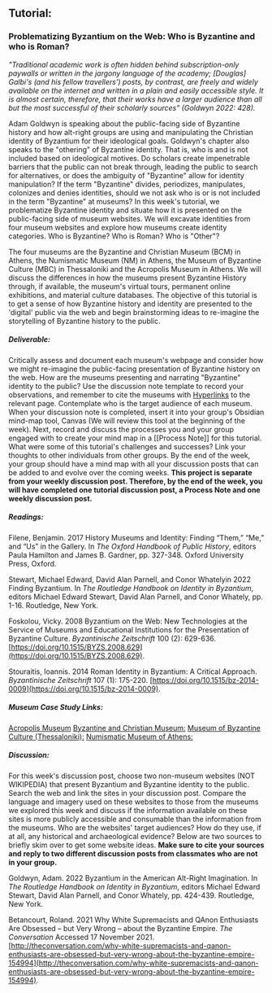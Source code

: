 ## Tutorial:
### Problematizing Byzantium on the Web: Who is Byzantine and who is Roman?

*"Traditional academic work is often hidden behind subscription-only paywalls or written in the jargony language of the academy; [Douglas] Galbi's (and his fellow travellers’) posts, by contrast, are freely and widely available on the internet and written in a plain and easily accessible style. It is almost certain, therefore, that their works have a larger audience than all but the most successful of their scholarly sources" (Goldwyn 2022: 428).*

Adam Goldwyn is speaking about the public-facing side of Byzantine history and how alt-right groups are using and manipulating the Christian identity of Byzantium for their ideological goals. Goldwyn's chapter also speaks to the "othering" of Byzantine identity. That is, who is and is not included based on ideological motives. Do scholars create impenetrable barriers that the public can not break through, leading the public to search for alternatives, or does the ambiguity of "Byzantine" allow for identity manipulation? If the term "Byzantine" divides, periodizes, manipulates, colonizes and denies identities, should we not ask who is or is not included in the term "Byzantine" at museums? In this week's tutorial, we problematize Byzantine identity and situate how it is presented on the public-facing side of museum websites. We will excavate identities from four museum websites and explore how museums create identity categories. Who is Byzantine? Who is Roman? Who is "Other"? 

The four museums are the Byzantine and Christian Museum (BCM) in Athens, the Numismatic Museum (NM) in Athens, the Museum of Byzantine Culture (MBC) in Thessaloniki and the Acropolis Museum in Athens. We will discuss the differences in how the museums present Byzantine History through, if available, the museum's virtual tours, permanent online exhibitions, and material culture databases.  The objective of this tutorial is to get a sense of how Byzantine history and identity are presented to the 'digital' public via the web and begin brainstorming ideas to re-imagine the storytelling of Byzantine history to the public. 

##### Deliverable:
Critically assess and document each museum's webpage and consider how we might re-imagine the public-facing presentation of Byzantine history on the web. How are the museums presenting and narrating "Byzantine" identity to the public? Use the discussion note template to record your observations, and remember to cite the museums with [Hyperlinks](https://www.byzantinemuseum.gr/en/) to the relevant page. Contemplate who is the target audience of each museum. When your discussion note is completed, insert it into your group's Obsidian mind-map tool, Canvas (We will review this tool at the beginning of the week). Next, record and discuss the processes you and your group engaged with to create your mind map in a [[Process Note]] for this tutorial. What were some of this tutorial's challenges and successes? Link your thoughts to other individuals from other groups. By the end of the week, your group should have a mind map with all your discussion posts that can be added to and evolve over the coming weeks. **This project is separate from your weekly discussion post. Therefore, by the end of the week, you will have completed one tutorial discussion post, a Process Note and one weekly discussion post.**

##### Readings:

Filene, Benjamin. 2017   History Museums and Identity: Finding “Them,” “Me,” and “Us” in the Gallery. In _The Oxford Handbook of Public History_, editors Paula Hamilton and James B. Gardner, pp. 327-348. Oxford University Press, Oxford.  

Stewart, Michael Edward, David Alan Parnell, and Conor Whatelyin 2022    Finding Byzantium. In *The Routledge Handbook on Identity in Byzantium*, editors Michael Edward Stewart, David Alan Parnell, and Conor Whately, pp. 1-16.  Routledge, New York. 

Foskolou, Vicky. 2008   Byzantium on the Web: New Technologies at the Service of Museums and Educational Institutions for the Presentation of Byzantine Culture. _Byzantinische Zeitschrift_ 100 (2): 629-636. [https://doi.org/10.1515/BYZS.2008.629](https://doi.org/10.1515/BYZS.2008.629).

Stouraitis, Ioannis. 2014   Roman Identity in Byzantium: A Critical Approach. _Byzantinische Zeitschrift_ 107 (1): 175-220. [https://doi.org/10.1515/bz-2014-0009](https://doi.org/10.1515/bz-2014-0009).

##### Museum Case Study Links:
[Acropolis Museum](https://www.theacropolismuseum.gr/en/)
[Byzantine and Christian Museum:](https://www.byzantinemuseum.gr/en/)
[Museum of Byzantine Culture (Thessaloniki):](https://mbp.gr/en)
[Numismatic Museum of Athens:](https://www.nummus.gr/en/)

##### Discussion:
For this week's discussion post, choose two non-museum websites (NOT WIKIPEDIA) that present Byzantium and Byzantine identity to the public. Search the web and link the sites in your discussion post. Compare the language and imagery used on these websites to those from the museums we explored this week and discuss if the information available on these sites is more publicly accessible and consumable than the information from the museums. Who are the websites' target audiences?  How do they use, if at all, any historical and archaeological evidence? Below are two sources to briefly skim over to get some website ideas.  **Make sure to cite your sources and reply to two different discussion posts from classmates who are not in your group.** 

Goldwyn, Adam. 2022   Byzantium in the American Alt-Right Imagination. In *The Routledge Handbook on Identity in Byzantium*, editors Michael Edward Stewart, David Alan Parnell, and Conor Whately, pp. 424-439.  Routledge, New York.

Betancourt, Roland. 2021   Why White Supremacists and QAnon Enthusiasts Are Obsessed – but Very Wrong – about the Byzantine Empire. *The Conversation* Accessed 17 November 2021. [http://theconversation.com/why-white-supremacists-and-qanon-enthusiasts-are-obsessed-but-very-wrong-about-the-byzantine-empire-154994](http://theconversation.com/why-white-supremacists-and-qanon-enthusiasts-are-obsessed-but-very-wrong-about-the-byzantine-empire-154994).